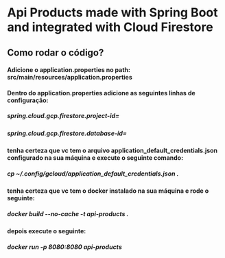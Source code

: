 # Api Products made with Spring Boot and integrated with Cloud Firestore

## Como rodar o código?

#### Adicione o application.properties no path: src/main/resources/application.properties

#### Dentro do application.properties adicione as seguintes linhas de configuração:
##### spring.cloud.gcp.firestore.project-id=<project-id>
##### spring.cloud.gcp.firestore.database-id=<firestore-database-id>

#### tenha certeza que vc tem o arquivo application_default_credentials.json configurado na sua máquina e execute o seguinte comando:
##### cp ~/.config/gcloud/application_default_credentials.json .

#### tenha certeza que vc tem o docker instalado na sua máquina e rode o seguinte: 
##### docker build --no-cache -t api-products .
#### depois execute o seguinte:
##### docker run -p 8080:8080 api-products